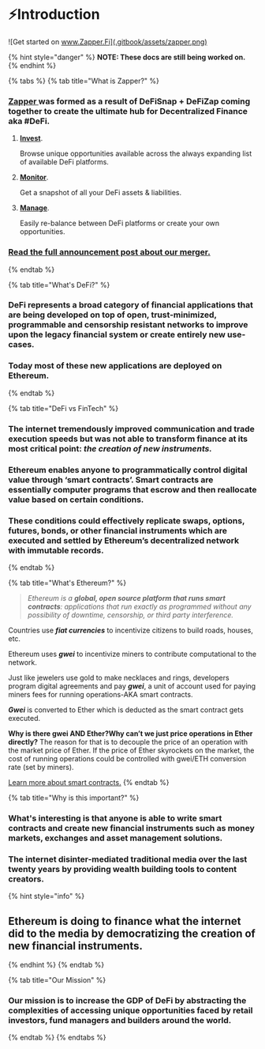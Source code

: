 # ⚡️Introduction

![Get started on www.Zapper.Fi](.gitbook/assets/zapper.png)

{% hint style="danger" %}
**NOTE: These docs are still being worked on.**
{% endhint %}

{% tabs %}
{% tab title="What is Zapper?" %}
### [Zapper ](https://www.zapper.fi/dashboard)was formed as a result of DeFiSnap + DeFiZap coming together to create the ultimate hub for Decentralized Finance aka \#DeFi.

1. [**Invest**](invest/pooling/).

   Browse unique opportunities available across the always expanding list of available DeFi platforms.

2. [**Monitor**](https://www.zapper.fi/#/dashboard).

   Get a snapshot of all your DeFi assets & liabilities.

3. [**Manage**](https://www.zapper.fi/#/invest).

   Easily re-balance between DeFi platforms or create your own opportunities.

### [**Read the full announcement post about our merger.**](https://defitutorials.substack.com/p/introducing-zapperfi)
{% endtab %}

{% tab title="What\'s DeFi?" %}
### DeFi represents a broad category of financial applications that are being developed on top of open, trust-minimized, programmable and censorship resistant networks to improve upon the legacy financial system or create entirely new use-cases.

### Today most of these new applications are deployed on Ethereum.
{% endtab %}

{% tab title="DeFi vs FinTech" %}
### The internet tremendously improved communication and trade execution speeds but was not able to transform finance at its most critical point: _the creation of new instruments._

### Ethereum enables anyone to programmatically control digital value through ‘smart contracts’. Smart contracts are essentially computer programs that escrow and then reallocate value based on certain conditions.

### These conditions could effectively replicate swaps, options, futures, bonds, or other financial instruments which are executed and settled by Ethereum’s decentralized network with immutable records.
{% endtab %}

{% tab title="What\'s Ethereum?" %}
> _Ethereum is a **global, open source platform that runs smart contracts**: applications that run exactly as programmed without any possibility of downtime, censorship, or third party interference._

Countries use _**fiat currencies**_ to incentivize citizens to build roads, houses, etc.

Ethereum uses _**gwei**_ to incentivize miners to contribute computational to the network.

Just like jewelers use gold to make necklaces and rings, developers program digital agreements and pay _**gwei**_, a unit of account used for paying miners fees for running operations-AKA smart contracts.

_**Gwei**_ is converted to Ether which is deducted as the smart contract gets executed.

**Why is there gwei AND Ether?Why can’t we just price operations in Ether directly?** The reason for that is to decouple the price of an operation with the market price of Ether. If the price of Ether skyrockets on the market, the cost of running operations could be controlled with gwei/ETH conversion rate \(set by miners\). 

[Learn more about smart contracts.](https://ethereum.org/learn/#smart-contracts)
{% endtab %}

{% tab title="Why is this important?" %}
### What's interesting is that anyone is able to write smart contracts and create new financial instruments such as money markets, exchanges and asset management solutions.

### The internet disinter-mediated traditional media over the last twenty years by providing wealth building tools to content creators. 

{% hint style="info" %}
## Ethereum is doing to finance what the internet did to the media by democratizing the creation of new financial instruments.
{% endhint %}
{% endtab %}

{% tab title="Our Mission" %}
### **Our mission is to increase the GDP of DeFi by abstracting the complexities of accessing unique opportunities faced by retail investors, fund managers and builders around the world.**
{% endtab %}
{% endtabs %}


